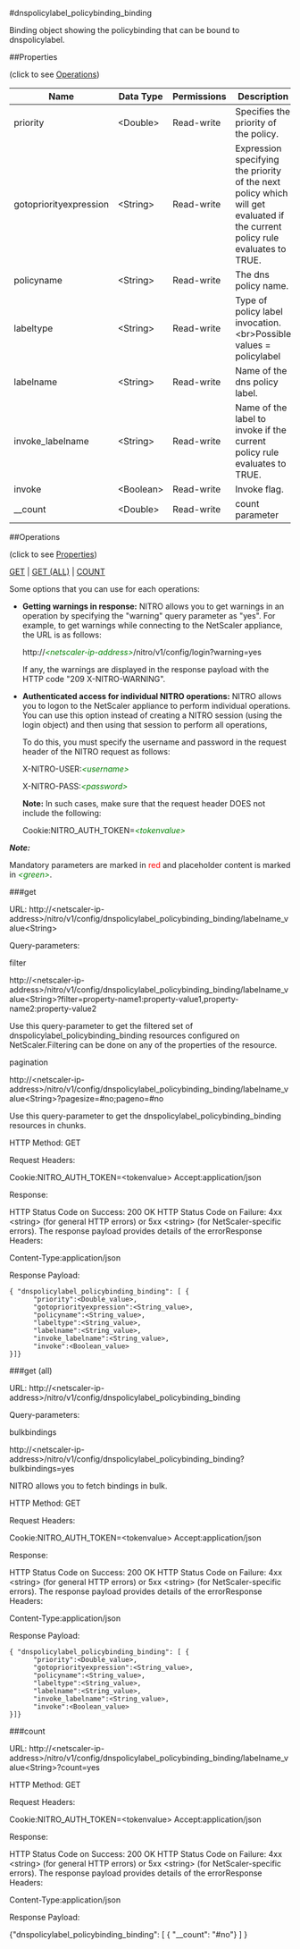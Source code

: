 #dnspolicylabel_policybinding_binding

Binding object showing the policybinding that can be bound to dnspolicylabel.


##Properties 
<span>(click to see [Operations](#operations))</span>


<table><thead><tr><th>Name</th><th> Data Type</th><th> Permissions</th><th>Description</th></tr></thead><tbody><tr><td>priority</td><td>&lt;Double></td><td>Read-write</td><td>Specifies the priority of the policy.</td><tr><tr><td>gotopriorityexpression</td><td>&lt;String></td><td>Read-write</td><td>Expression specifying the priority of the next policy which will get evaluated if the current policy rule evaluates to TRUE.</td><tr><tr><td>policyname</td><td>&lt;String></td><td>Read-write</td><td>The dns policy name.</td><tr><tr><td>labeltype</td><td>&lt;String></td><td>Read-write</td><td>Type of policy label invocation.&lt;br>Possible values = policylabel</td><tr><tr><td>labelname</td><td>&lt;String></td><td>Read-write</td><td>Name of the dns policy label.</td><tr><tr><td>invoke_labelname</td><td>&lt;String></td><td>Read-write</td><td>Name of the label to invoke if the current policy rule evaluates to TRUE.</td><tr><tr><td>invoke</td><td>&lt;Boolean></td><td>Read-write</td><td>Invoke flag.</td><tr><tr><td>__count</td><td>&lt;Double></td><td>Read-write</td><td>count parameter</td><tr></tbody></table>
##Operations 
<span>(click to see [Properties](#properties))</span>


[GET](#get) | [GET (ALL)](#get-(all)) | [COUNT](#count)


Some options that you can use for each operations:
<ul><li><p><b>Getting warnings in response:</b> NITRO allows you to get warnings in an operation by specifying the "warning" query parameter as "yes". For example, to get warnings while connecting to the NetScaler appliance, the URL is as follows:</p><p>http://<span style="color:green;font-style:italic;">&lt;netscaler-ip-address&gt;</span>/nitro/v1/config/login?warning=yes</p><p>If any, the warnings are displayed in the response payload with the HTTP code "209 X-NITRO-WARNING".</p></li><li><p><b>Authenticated access for individual NITRO operations:</b> NITRO allows you to logon to the NetScaler appliance to perform individual operations. You can use this option instead of creating a NITRO session (using the login object) and then using that session to perform all operations,</p><p>To do this, you must specify the username and password in the request header of the NITRO request as follows:</p><p>X-NITRO-USER:<span style="color:green;font-style:italic;">&lt;username&gt;</span></p><p>X-NITRO-PASS:<span style="color:green;font-style:italic;">&lt;password&gt;</span></p><p><b>Note:</b> In such cases, make sure that the request header DOES not include the following:</p><p>Cookie:NITRO_AUTH_TOKEN=<span style="color:green;font-style:italic;">&lt;tokenvalue&gt;</span></p></li></ul>



***Note:*** 
Mandatory parameters are marked in <span style="color:#FF0000;">red</span> and placeholder content is marked in <span style="color:green;font-style:italic">&lt;green&gt;</span>.

###get



URL: http://&lt;netscaler-ip-address&gt;/nitro/v1/config/dnspolicylabel_policybinding_binding/labelname_value&lt;String&gt;
Query-parameters:
filter
http://&lt;netscaler-ip-address&gt;/nitro/v1/config/dnspolicylabel_policybinding_binding/labelname_value&lt;String&gt;?filter=property-name1:property-value1,property-name2:property-value2
Use this query-parameter to get the filtered set of dnspolicylabel_policybinding_binding resources configured on NetScaler.Filtering can be done on any of the properties of the resource.


pagination
http://&lt;netscaler-ip-address&gt;/nitro/v1/config/dnspolicylabel_policybinding_binding/labelname_value&lt;String&gt;?pagesize=#no;pageno=#no
Use this query-parameter to get the dnspolicylabel_policybinding_binding resources in chunks.



HTTP Method: GET
Request Headers:

Cookie:NITRO_AUTH_TOKEN=&lt;tokenvalue&gt;Accept:application/json

Response:
HTTP Status Code on Success: 200 OKHTTP Status Code on Failure: 4xx &lt;string&gt; (for general HTTP errors) or 5xx &lt;string&gt; (for NetScaler-specific errors). The response payload provides details of the errorResponse Headers:

Content-Type:application/json

Response Payload: ```{ "dnspolicylabel_policybinding_binding": [ {      "priority":<Double_value>,      "gotopriorityexpression":<String_value>,      "policyname":<String_value>,      "labeltype":<String_value>,      "labelname":<String_value>,      "invoke_labelname":<String_value>,      "invoke":<Boolean_value>}]}```



###get (all)



URL: http://&lt;netscaler-ip-address&gt;/nitro/v1/config/dnspolicylabel_policybinding_binding
Query-parameters:
bulkbindings
http://&lt;netscaler-ip-address&gt;/nitro/v1/config/dnspolicylabel_policybinding_binding?bulkbindings=yes
NITRO allows you to fetch bindings in bulk.



HTTP Method: GET
Request Headers:

Cookie:NITRO_AUTH_TOKEN=&lt;tokenvalue&gt;Accept:application/json

Response:
HTTP Status Code on Success: 200 OKHTTP Status Code on Failure: 4xx &lt;string&gt; (for general HTTP errors) or 5xx &lt;string&gt; (for NetScaler-specific errors). The response payload provides details of the errorResponse Headers:

Content-Type:application/json

Response Payload: ```{ "dnspolicylabel_policybinding_binding": [ {      "priority":<Double_value>,      "gotopriorityexpression":<String_value>,      "policyname":<String_value>,      "labeltype":<String_value>,      "labelname":<String_value>,      "invoke_labelname":<String_value>,      "invoke":<Boolean_value>}]}```



###count



URL: http://&lt;netscaler-ip-address&gt;/nitro/v1/config/dnspolicylabel_policybinding_binding/labelname_value&lt;String&gt;?count=yes
HTTP Method: GET
Request Headers:

Cookie:NITRO_AUTH_TOKEN=&lt;tokenvalue&gt;Accept:application/json

Response:
HTTP Status Code on Success: 200 OKHTTP Status Code on Failure: 4xx &lt;string&gt; (for general HTTP errors) or 5xx &lt;string&gt; (for NetScaler-specific errors). The response payload provides details of the errorResponse Headers:

Content-Type:application/json

Response Payload: 
{"dnspolicylabel_policybinding_binding": [ { "__count": "#no"} ] }


